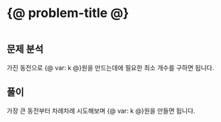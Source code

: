 # {@ problem-title @}

~~~problem-info-table
~~~

## 문제 분석

가진 동전으로 {@ var: k @}원을 만드는데에 필요한 최소 개수를 구하면 됩니다.

## 풀이

가장 큰 동전부터 차례차례 시도해보며 {@ var: k @}원을 만들면 됩니다.
